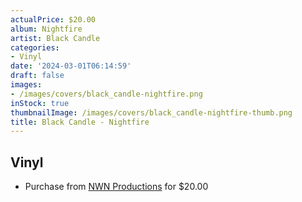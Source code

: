 ```yaml
---
actualPrice: $20.00
album: Nightfire
artist: Black Candle
categories:
- Vinyl
date: '2024-03-01T06:14:59'
draft: false
images:
- /images/covers/black_candle-nightfire.png
inStock: true
thumbnailImage: /images/covers/black_candle-nightfire-thumb.png
title: Black Candle - Nightfire
---
```


## Vinyl
* Purchase from [NWN Productions](http://shop.nwnprod.com/index.php?route=product/product&path=75&product_id=43141&sort=pd.name&order=ASC) for $20.00
